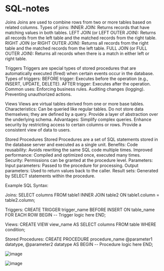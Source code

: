 # SQL-notes
Joins
Joins are used to combine rows from two or more tables based on related columns.
Types of joins:
INNER JOIN: Returns records that have matching values in both tables.
LEFT JOIN (or LEFT OUTER JOIN): Returns all records from the left table and the matched records from the right table.
RIGHT JOIN (or RIGHT OUTER JOIN): Returns all records from the right table and the matched records from the left table.
FULL JOIN (or FULL OUTER JOIN): Returns all records when there is a match in either left or right table.



Triggers
Triggers are special types of stored procedures that are automatically executed (fired) when certain events occur in the database.
Types of triggers:
BEFORE trigger: Executes before the operation (e.g., INSERT, UPDATE, DELETE).
AFTER trigger: Executes after the operation.
Common uses:
Enforcing business rules.
Auditing changes (logging).
Preventing unauthorized actions.



Views
Views are virtual tables derived from one or more base tables.
Characteristics:
Can be queried like regular tables.
Do not store data themselves; they are defined by a query.
Provide a layer of abstraction over the underlying schema.
Advantages:
Simplify complex queries.
Enhance security by restricting access to certain columns or rows.
Provide a consistent view of data to users.



Stored Procedures
Stored Procedures are a set of SQL statements stored in the database server and executed as a single unit.
Benefits:
Code reusability: Avoids rewriting the same SQL code multiple times.
Improved performance: Compiled and optimized once, executed many times.
Security: Permissions can be granted at the procedure level.
Parameters:
Input parameters: Passed to the procedure for processing.
Output parameters: Used to return values back to the caller.
Result sets: Generated by SELECT statements within the procedure.


Example SQL Syntax:



Joins:
SELECT columns
FROM table1
INNER JOIN table2 ON table1.column = table2.column;


Triggers:
CREATE TRIGGER trigger_name
BEFORE INSERT ON table_name
FOR EACH ROW
BEGIN
    -- Trigger logic here
END;


Views:
CREATE VIEW view_name AS
SELECT columns
FROM table
WHERE condition;


Stored Procedures:
CREATE PROCEDURE procedure_name
    @parameter1 datatype,
    @parameter2 datatype
AS
BEGIN
    -- Procedure logic here
END;



![image](https://github.com/user-attachments/assets/55e6d66a-cc46-4a0f-a58b-239116428f46)


![image](https://github.com/user-attachments/assets/624175f8-32b7-494d-ae96-66f9b66b7890)



